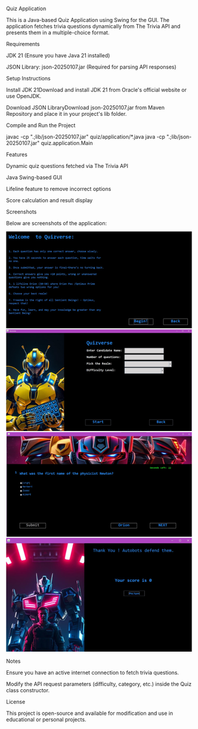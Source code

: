 Quiz Application

This is a Java-based Quiz Application using Swing for the GUI. The application fetches trivia questions dynamically from The Trivia API and presents them in a multiple-choice format.

Requirements

JDK 21 (Ensure you have Java 21 installed)

JSON Library: json-20250107.jar (Required for parsing API responses)

Setup Instructions

Install JDK 21Download and install JDK 21 from Oracle's official website or use OpenJDK.

Download JSON LibraryDownload json-20250107.jar from Maven Repository and place it in your project's lib folder.

Compile and Run the Project

javac -cp ".;lib/json-20250107.jar" quiz/application/*.java
java -cp ".;lib/json-20250107.jar" quiz.application.Main

Features

Dynamic quiz questions fetched via The Trivia API

Java Swing-based GUI

Lifeline feature to remove incorrect options

Score calculation and result display

Screenshots

Below are screenshots of the application:

![Rules](Rules.jpg)
![Login](Login.jpg)
![Questions](Questions.jpg)
![Result](Result.jpg)





Notes

Ensure you have an active internet connection to fetch trivia questions.

Modify the API request parameters (difficulty, category, etc.) inside the Quiz class constructor.

License

This project is open-source and available for modification and use in educational or personal projects.
